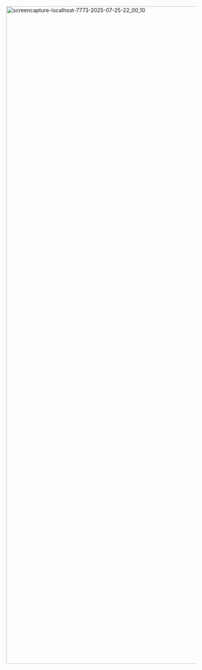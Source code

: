 <img width="1920" height="1745" alt="screencapture-localhost-7773-2025-07-25-22_00_10" src="https://github.com/user-attachments/assets/607e01ad-abdd-4845-8112-f2f1973fbe8a" />


